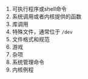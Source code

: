 1. 可执行程序或shell命令
2. 系统调用或者内核提供的函数
3. 库调用
4. 特殊文件，通常位于 `/dev`
5. 文件格式和规范
6. 游戏
7. 杂项
8. 系统管理命令
9. 内核例程